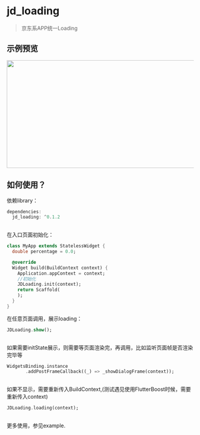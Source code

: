 # jd_loading

> 京东系APP统一Loading

## 示例预览

<img src="https://storage.jd.com/dqimage/img/demo/loading_preview.png" width = "675" height = "290" alt="" align=center />

## 如何使用？

依赖library：

```dart
dependencies:
  jd_loading: ^0.1.2
  
```
在入口页面初始化：

```dart
class MyApp extends StatelessWidget {
  double percentage = 0.0;

  @override
  Widget build(BuildContext context) {
    Application.appContext = context;
    //初始化
    JDLoading.init(context);
    return Scaffold(
    );
  }
}
```

在任意页面调用，展示loading：

```dart
JDLoading.show();
  
 ```
如果需要initState展示，则需要等页面渲染完，再调用，比如监听页面帧是否渲染完毕等

```dart
WidgetsBinding.instance
       .addPostFrameCallback((_) => _showDialogFrame(context));
  
```

如果不显示，需要重新传入BuildContext,(测试遇见使用FlutterBoost时候，需要重新传入context)

```dart
JDLoading.loading(context);
  
```

更多使用，参见example.
